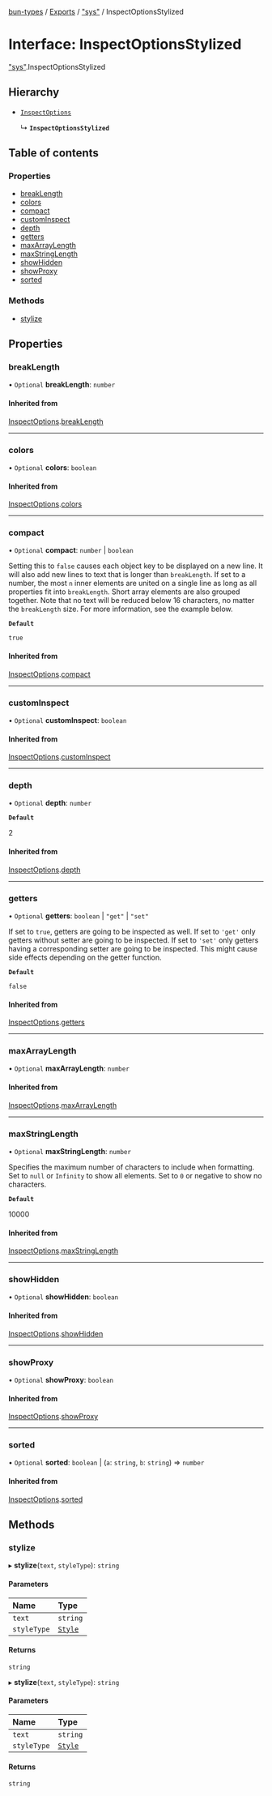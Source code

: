 [bun-types](https://oven-sh.github.io/bun-types/README.md) / [Exports](https://oven-sh.github.io/bun-types/modules.md) / ["sys"](https://oven-sh.github.io/bun-types/modules/sys_.md) / InspectOptionsStylized

# Interface: InspectOptionsStylized

["sys"](https://oven-sh.github.io/bun-types/modules/sys_.md).InspectOptionsStylized

## Hierarchy

- [`InspectOptions`](https://oven-sh.github.io/bun-types/interfaces/util_.InspectOptions.md)

  ↳ **`InspectOptionsStylized`**

## Table of contents

### Properties

- [breakLength](https://oven-sh.github.io/bun-types/interfaces/sys_.InspectOptionsStylized.md#breaklength)
- [colors](https://oven-sh.github.io/bun-types/interfaces/sys_.InspectOptionsStylized.md#colors)
- [compact](https://oven-sh.github.io/bun-types/interfaces/sys_.InspectOptionsStylized.md#compact)
- [customInspect](https://oven-sh.github.io/bun-types/interfaces/sys_.InspectOptionsStylized.md#custominspect)
- [depth](https://oven-sh.github.io/bun-types/interfaces/sys_.InspectOptionsStylized.md#depth)
- [getters](https://oven-sh.github.io/bun-types/interfaces/sys_.InspectOptionsStylized.md#getters)
- [maxArrayLength](https://oven-sh.github.io/bun-types/interfaces/sys_.InspectOptionsStylized.md#maxarraylength)
- [maxStringLength](https://oven-sh.github.io/bun-types/interfaces/sys_.InspectOptionsStylized.md#maxstringlength)
- [showHidden](https://oven-sh.github.io/bun-types/interfaces/sys_.InspectOptionsStylized.md#showhidden)
- [showProxy](https://oven-sh.github.io/bun-types/interfaces/sys_.InspectOptionsStylized.md#showproxy)
- [sorted](https://oven-sh.github.io/bun-types/interfaces/sys_.InspectOptionsStylized.md#sorted)

### Methods

- [stylize](https://oven-sh.github.io/bun-types/interfaces/sys_.InspectOptionsStylized.md#stylize)

## Properties

### breakLength

• `Optional` **breakLength**: `number`

#### Inherited from

[InspectOptions](https://oven-sh.github.io/bun-types/interfaces/util_.InspectOptions.md).[breakLength](https://oven-sh.github.io/bun-types/interfaces/util_.InspectOptions.md#breaklength)

___

### colors

• `Optional` **colors**: `boolean`

#### Inherited from

[InspectOptions](https://oven-sh.github.io/bun-types/interfaces/util_.InspectOptions.md).[colors](https://oven-sh.github.io/bun-types/interfaces/util_.InspectOptions.md#colors)

___

### compact

• `Optional` **compact**: `number` \| `boolean`

Setting this to `false` causes each object key
to be displayed on a new line. It will also add new lines to text that is
longer than `breakLength`. If set to a number, the most `n` inner elements
are united on a single line as long as all properties fit into
`breakLength`. Short array elements are also grouped together. Note that no
text will be reduced below 16 characters, no matter the `breakLength` size.
For more information, see the example below.

**`Default`**

`true`

#### Inherited from

[InspectOptions](https://oven-sh.github.io/bun-types/interfaces/util_.InspectOptions.md).[compact](https://oven-sh.github.io/bun-types/interfaces/util_.InspectOptions.md#compact)

___

### customInspect

• `Optional` **customInspect**: `boolean`

#### Inherited from

[InspectOptions](https://oven-sh.github.io/bun-types/interfaces/util_.InspectOptions.md).[customInspect](https://oven-sh.github.io/bun-types/interfaces/util_.InspectOptions.md#custominspect)

___

### depth

• `Optional` **depth**: `number`

**`Default`**

2

#### Inherited from

[InspectOptions](https://oven-sh.github.io/bun-types/interfaces/util_.InspectOptions.md).[depth](https://oven-sh.github.io/bun-types/interfaces/util_.InspectOptions.md#depth)

___

### getters

• `Optional` **getters**: `boolean` \| ``"get"`` \| ``"set"``

If set to `true`, getters are going to be
inspected as well. If set to `'get'` only getters without setter are going
to be inspected. If set to `'set'` only getters having a corresponding
setter are going to be inspected. This might cause side effects depending on
the getter function.

**`Default`**

`false`

#### Inherited from

[InspectOptions](https://oven-sh.github.io/bun-types/interfaces/util_.InspectOptions.md).[getters](https://oven-sh.github.io/bun-types/interfaces/util_.InspectOptions.md#getters)

___

### maxArrayLength

• `Optional` **maxArrayLength**: `number`

#### Inherited from

[InspectOptions](https://oven-sh.github.io/bun-types/interfaces/util_.InspectOptions.md).[maxArrayLength](https://oven-sh.github.io/bun-types/interfaces/util_.InspectOptions.md#maxarraylength)

___

### maxStringLength

• `Optional` **maxStringLength**: `number`

Specifies the maximum number of characters to
include when formatting. Set to `null` or `Infinity` to show all elements.
Set to `0` or negative to show no characters.

**`Default`**

10000

#### Inherited from

[InspectOptions](https://oven-sh.github.io/bun-types/interfaces/util_.InspectOptions.md).[maxStringLength](https://oven-sh.github.io/bun-types/interfaces/util_.InspectOptions.md#maxstringlength)

___

### showHidden

• `Optional` **showHidden**: `boolean`

#### Inherited from

[InspectOptions](https://oven-sh.github.io/bun-types/interfaces/util_.InspectOptions.md).[showHidden](https://oven-sh.github.io/bun-types/interfaces/util_.InspectOptions.md#showhidden)

___

### showProxy

• `Optional` **showProxy**: `boolean`

#### Inherited from

[InspectOptions](https://oven-sh.github.io/bun-types/interfaces/util_.InspectOptions.md).[showProxy](https://oven-sh.github.io/bun-types/interfaces/util_.InspectOptions.md#showproxy)

___

### sorted

• `Optional` **sorted**: `boolean` \| (`a`: `string`, `b`: `string`) => `number`

#### Inherited from

[InspectOptions](https://oven-sh.github.io/bun-types/interfaces/util_.InspectOptions.md).[sorted](https://oven-sh.github.io/bun-types/interfaces/util_.InspectOptions.md#sorted)

## Methods

### stylize

▸ **stylize**(`text`, `styleType`): `string`

#### Parameters

| Name | Type |
| :------ | :------ |
| `text` | `string` |
| `styleType` | [`Style`](https://oven-sh.github.io/bun-types/modules/util_.md#style) |

#### Returns

`string`

▸ **stylize**(`text`, `styleType`): `string`

#### Parameters

| Name | Type |
| :------ | :------ |
| `text` | `string` |
| `styleType` | [`Style`](https://oven-sh.github.io/bun-types/modules/util_.md#style) |

#### Returns

`string`
